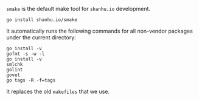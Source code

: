 `smake` is the default make tool for `shanhu.io` development.

```
go install shanhu.io/smake
```

It automatically runs the following commands for all non-vendor
packages under the current directory:

```
go install -v
gofmt -s -w -l
go install -v
smlchk
golint
govet
go tags -R -f=tags
```

It replaces the old `makefiles` that we use.
